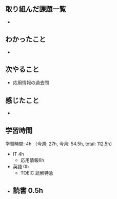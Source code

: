 ## 取り組んだ課題一覧
- 
## わかったこと
-
## 次やること
- 応用情報の過去問
## 感じたこと
- 
## 学習時間
学習時間: 4h （今週: 27h, 今月: 54.5h, total: 112.5h）
- IT 4h
  - 応用情報6h
- 英語 0h
  - TOEIC 読解特急
- 読書 0.5h
  - 
